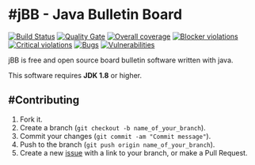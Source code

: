 #jBB - Java Bulletin Board
=================================
[![Build Status](http://vps289371.ovh.net:8000/buildStatus/icon?job=jBB%200.7.0-lib-logging-SNAPSHOT%20Build)](http://vps289371.ovh.net:8000/job/jBB%200.7.0-lib-logging-SNAPSHOT%20Build/) 
[![Quality Gate](http://vps289371.ovh.net:9000/api/badges/gate?key=org.jbb:jbb-parent:0.7.0-lib-logging-SNAPSHOT)](http://vps289371.ovh.net:9000/overview?id=org.jbb%3Ajbb-parent%3A0.7.0-lib-logging-SNAPSHOT)
[![Overall coverage](http://vps289371.ovh.net:9000/api/badges/measure?key=org.jbb:jbb-parent:0.7.0-lib-logging-SNAPSHOT&metric=coverage&blinking=true)](http://vps289371.ovh.net:9000/overview?id=org.jbb%3Ajbb-parent%3A0.7.0-lib-logging-SNAPSHOT) 
[![Blocker violations](http://vps289371.ovh.net:9000/api/badges/measure?key=org.jbb:jbb-parent:0.7.0-lib-logging-SNAPSHOT&metric=blocker_violations&blinking=true)](http://vps289371.ovh.net:9000/overview?id=org.jbb%3Ajbb-parent%3A0.7.0-lib-logging-SNAPSHOT) 
[![Critical violations](http://vps289371.ovh.net:9000/api/badges/measure?key=org.jbb:jbb-parent:0.7.0-lib-logging-SNAPSHOT&metric=critical_violations&blinking=true)](http://vps289371.ovh.net:9000/overview?id=org.jbb%3Ajbb-parent%3A0.7.0-lib-logging-SNAPSHOT) 
[![Bugs](http://vps289371.ovh.net:9000/api/badges/measure?key=org.jbb:jbb-parent:0.7.0-lib-logging-SNAPSHOT&metric=bugs&blinking=true)](http://vps289371.ovh.net:9000/overview?id=org.jbb%3Ajbb-parent%3A0.7.0-lib-logging-SNAPSHOT) 
[![Vulnerabilities](http://vps289371.ovh.net:9000/api/badges/measure?key=org.jbb:jbb-parent:0.7.0-lib-logging-SNAPSHOT&metric=vulnerabilities&blinking=true)](http://vps289371.ovh.net:9000/overview?id=org.jbb%3Ajbb-parent%3A0.7.0-lib-logging-SNAPSHOT)


jBB is free and open source board bulletin software written with java.


This software requires **JDK 1.8** or higher.

#Contributing
------------

1. Fork it.
2. Create a branch (`git checkout -b name_of_your_branch`).
3. Commit your changes (`git commit -am "Commit message"`).
4. Push to the branch (`git push origin name_of_your_branch`).
5. Create a new [issue](https://github.com/jbb-project/jbb/issues/new) with a link to your branch, or make a Pull Request.
